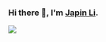 ### Hi there 👋, I'm [Japin Li](https://blog.japinli.top).

<!--
**japinli/japinli** is a ✨ _special_ ✨ repository because its `README.md` (this file) appears on your GitHub profile.

Here are some ideas to get you started:

- 🔭 I’m currently working on ...
- 🌱 I’m currently learning ...
- 👯 I’m looking to collaborate on ...
- 🤔 I’m looking for help with ...
- 💬 Ask me about ...
- 📫 How to reach me: ...
- 😄 Pronouns: ...
- ⚡ Fun fact: ...
-->
<p>
  <img src="https://github-readme-stats.vercel.app/api?username=japinli&show_icons=true&theme=radical&rank_icon=github" />
</p>
